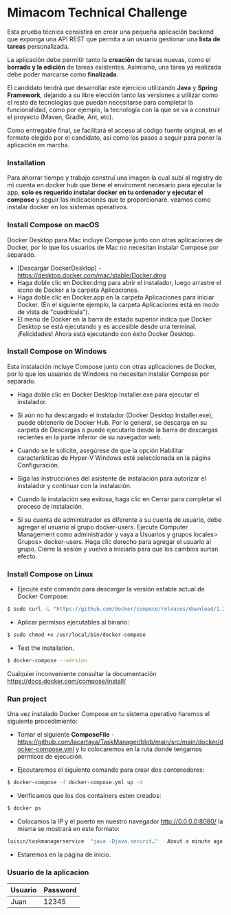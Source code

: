 # Mimacom Technical Challenge

Esta prueba técnica consistirá en crear una pequeña aplicación backend que exponga una API
REST que permita a un usuario gestionar una **lista de tareas** personalizada.

La aplicación debe permitir tanto la **creación** de tareas nuevas, como el **borrado y la edición**
de tareas existentes. Asímismo, una tarea ya realizada debe poder marcarse como **finalizada**.

El candidato tendrá que desarrollar este ejercicio utilizando **Java** y **Spring Framework**,
dejando a su libre elección tanto las versiones a utilizar como el resto de tecnologías que
puedan necesitarse para completar la funcionalidad, como por ejemplo, la tecnología con la
que se va a construir el proyecto (Maven, Gradle, Ant, etc).

Como entregable final, se facilitará el acceso al código fuente original, en el formato elegido por
el candidato, así como los pasos a seguir para poner la aplicación en marcha.


### Installation

Para ahorrar tiempo y trabajo construí una imagen la cual subí al registry de mi cuenta en docker hub que tiene el enviroment necesario para ejecutar la app, **solo es requerido instalar docker en tu ordenador y ejecutar el compose** y seguir las indicaciones que te proporcionaré. veamos como instalar docker en los sistemas operativos. 

### Install Compose on macOS

Docker Desktop para Mac incluye Compose junto con otras aplicaciones de Docker, por lo que los usuarios de Mac no necesitan instalar Compose por separado.

* [Descargar DockerDesktop] - https://desktop.docker.com/mac/stable/Docker.dmg
* Haga doble clic en Docker.dmg para abrir el instalador, luego arrastre el icono de Docker a la carpeta Aplicaciones.
* Haga doble clic en Docker.app en la carpeta Aplicaciones para iniciar Docker. (En el siguiente ejemplo, la carpeta Aplicaciones está en modo de vista de "cuadrícula").
* El menú de Docker en la barra de estado superior indica que Docker Desktop se está ejecutando y es accesible desde una terminal. ¡Felicidades! Ahora está ejecutando con éxito Docker Desktop.

### Install Compose on Windows

Esta instalación incluye Compose junto con otras aplicaciones de Docker, por lo que los usuarios de Windows no necesitan instalar Compose por separado.

* Haga doble clic en Docker Desktop Installer.exe para ejecutar el instalador.

* Si aún no ha descargado el instalador (Docker Desktop Installer.exe), puede obtenerlo de Docker Hub. Por lo general, se descarga en su carpeta de Descargas o puede ejecutarlo desde la barra de descargas recientes en la parte inferior de su navegador web.

* Cuando se le solicite, asegúrese de que la opción Habilitar características de Hyper-V Windows esté seleccionada en la página Configuración.

* Siga las instrucciones del asistente de instalación para autorizar el instalador y continuar con la instalación.

* Cuando la instalación sea exitosa, haga clic en Cerrar para completar el proceso de instalación.

* Si su cuenta de administrador es diferente a su cuenta de usuario, debe agregar el usuario al grupo docker-users. Ejecute Computer Management como administrador y vaya a Usuarios y grupos locales> Grupos> docker-users. Haga clic derecho para agregar el usuario al grupo. Cierre la sesión y vuelva a iniciarla para que los cambios surtan efecto.

### Install Compose on Linux

* Ejecute este comando para descargar la versión estable actual de Docker Compose:
```sh
$ sudo curl -L "https://github.com/docker/compose/releases/download/1.28.2/docker-compose-$(uname -s)-$(uname -m)" -o /usr/local/bin/docker-compose
```
* Aplicar permisos ejecutables al binario:
```sh
$ sudo chmod +x /usr/local/bin/docker-compose
```
* Test the installation.
```sh
$ docker-compose --version
```

Cualquier inconveniente consultar la documentación https://docs.docker.com/compose/install/

### Run project

Una vez instalado Docker Compose en tu sistema operativo haremos el siguiente procedimiento:

* Tomar el siguiente **ComposeFile** - https://github.com/lacartaya/TaskManager/blob/main/src/main/docker/docker-compose.yml y lo colocaremos en la ruta donde tengamos permisos de ejecución.

* Ejecutaremos el siguiente comando para crear dos contenedores:

```sh
$ docker-compose -f docker-compose.yml up -d
```
* Verificamos que los dos containers esten creados:
```sh
$ docker ps

```

* Colocamos la IP y el puerto en nuestro navegador http://0.0.0.0:8080/ la misma se mostrará en este formato:
```sh
luisin/taskmanagerservice  "java -Djava.securit…"   About a minute ago   Up About a minute   **0.0.0.0:8080->8080/tcp**              microservicio

```

* Estaremos en la página de inicio.

### Usuario de la aplicacion

| Usuario | Password |
| ------ | ------ |
| Juan | 12345 |
